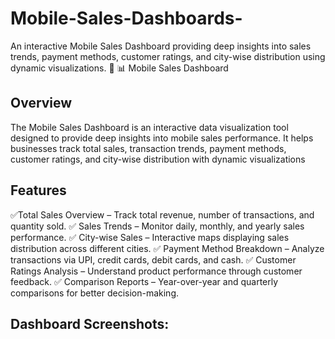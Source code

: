 # Mobile-Sales-Dashboards-

An interactive Mobile Sales Dashboard providing deep insights into sales trends, payment methods, customer ratings, and city-wise distribution using dynamic visualizations. 🚀 📊 Mobile Sales Dashboard

## Overview
The Mobile Sales Dashboard is an interactive data visualization tool designed to provide deep insights into mobile sales performance. It helps businesses track total sales, transaction trends, payment methods, customer ratings, and city-wise distribution with dynamic visualizations

## Features
✅Total Sales Overview – Track total revenue, number of transactions, and quantity sold. ✅ Sales Trends – Monitor daily, monthly, and yearly sales performance. ✅ City-wise Sales – Interactive maps displaying sales distribution across different cities. ✅ Payment Method Breakdown – Analyze transactions via UPI, credit cards, debit cards, and cash. ✅ Customer Ratings Analysis – Understand product performance through customer feedback. ✅ Comparison Reports – Year-over-year and quarterly comparisons for better decision-making.

## Dashboard Screenshots:
